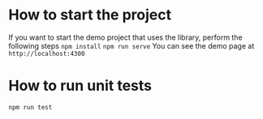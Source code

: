 # How to start the project
If you want to start the demo project that uses the library, perform the following steps
```npm install```
```npm run serve```
You can see the demo page at `http://localhost:4300`

# How to run unit tests
```npm run test```
